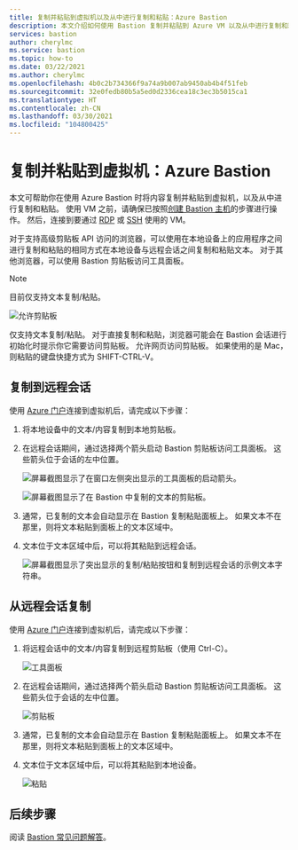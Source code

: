 ```yaml
---
title: 复制并粘贴到虚拟机以及从中进行复制和粘贴：Azure Bastion
description: 本文介绍如何使用 Bastion 复制并粘贴到 Azure VM 以及从中进行复制和粘贴。
services: bastion
author: cherylmc
ms.service: bastion
ms.topic: how-to
ms.date: 03/22/2021
ms.author: cherylmc
ms.openlocfilehash: 4b0c2b734366f9a74a9b007ab9450ab4b4f51feb
ms.sourcegitcommit: 32e0fedb80b5a5ed0d2336cea18c3ec3b5015ca1
ms.translationtype: HT
ms.contentlocale: zh-CN
ms.lasthandoff: 03/30/2021
ms.locfileid: "104800425"
---
```

# <a name="copy-and-paste-to-a-virtual-machine-azure-bastion"></a>复制并粘贴到虚拟机：Azure Bastion

本文可帮助你在使用 Azure Bastion 时将内容复制并粘贴到虚拟机，以及从中进行复制和粘贴。 使用 VM 之前，请确保已按照[创建 Bastion 主机](./tutorial-create-host-portal.md)的步骤进行操作。 然后，连接到要通过 [RDP](bastion-connect-vm-rdp.md) 或 [SSH](bastion-connect-vm-ssh.md) 使用的 VM。

对于支持高级剪贴板 API 访问的浏览器，可以使用在本地设备上的应用程序之间进行复制和粘贴的相同方式在本地设备与远程会话之间复制和粘贴文本。 对于其他浏览器，可以使用 Bastion 剪贴板访问工具面板。

>[!NOTE]
>目前仅支持文本复制/粘贴。
>

   ![允许剪贴板](./media/bastion-vm-manage/allow.png)

仅支持文本复制/粘贴。 对于直接复制和粘贴，浏览器可能会在 Bastion 会话进行初始化时提示你它需要访问剪贴板。 允许网页访问剪贴板。 如果使用的是 Mac，则粘贴的键盘快捷方式为 SHIFT-CTRL-V。

## <a name="copy-to-a-remote-session"></a><a name="to"></a>复制到远程会话

使用 [Azure 门户](https://portal.azure.com)连接到虚拟机后，请完成以下步骤：

1. 将本地设备中的文本/内容复制到本地剪贴板。
1. 在远程会话期间，通过选择两个箭头启动 Bastion 剪贴板访问工具面板。 这些箭头位于会话的左中位置。

   ![屏幕截图显示了在窗口左侧突出显示的工具面板的启动箭头。](./media/bastion-vm-manage/left.png)

   ![屏幕截图显示了在 Bastion 中复制的文本的剪贴板。](./media/bastion-vm-manage/clipboard.png)
1. 通常，已复制的文本会自动显示在 Bastion 复制粘贴面板上。 如果文本不在那里，则将文本粘贴到面板上的文本区域中。
1. 文本位于文本区域中后，可以将其粘贴到远程会话。

   ![屏幕截图显示了突出显示的复制/粘贴按钮和复制到远程会话的示例文本字符串。](./media/bastion-vm-manage/local.png)

## <a name="copy-from-a-remote-session"></a><a name="from"></a>从远程会话复制

使用 [Azure 门户](https://portal.azure.com)连接到虚拟机后，请完成以下步骤：

1. 将远程会话中的文本/内容复制到远程剪贴板（使用 Ctrl-C）。

   ![工具面板](./media/bastion-vm-manage/remote.png)
1. 在远程会话期间，通过选择两个箭头启动 Bastion 剪贴板访问工具面板。 这些箭头位于会话的左中位置。

   ![剪贴板](./media/bastion-vm-manage/clipboard2.png)
1. 通常，已复制的文本会自动显示在 Bastion 复制粘贴面板上。 如果文本不在那里，则将文本粘贴到面板上的文本区域中。
1. 文本位于文本区域中后，可以将其粘贴到本地设备。

   ![粘贴](./media/bastion-vm-manage/local2.png)
 
## <a name="next-steps"></a>后续步骤

阅读 [Bastion 常见问题解答](bastion-faq.md)。
